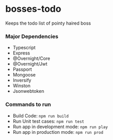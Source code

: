 # bosses-todo
Keeps the todo list of pointy haired boss

### Major Dependencies

- Typescript
- Express
- @Overnight/Core
- @Overnight/Jwt
- Passport
- Mongoose
- Inversify
- Winston
- Jsonwebtoken


### Commands to run

- Build Code: `npm run build`
- Run Unit test cases: `npm run test`
- Run app in development mode: `npm run play`
- Run app in production mode: `npm run prod`
